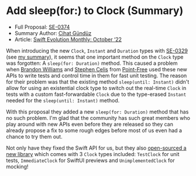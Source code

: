 # Add sleep(for:) to Clock (Summary)

* Full Proposal: [SE-0374](https://github.com/apple/swift-evolution/blob/main/proposals/0374-clock-sleep-for.md)
* Summary Author: [Cihat Gündüz](https://fline.dev/about)
* Article: [Swift Evolution Monthly: October ‘22](https://www.fline.dev/swift-evolution-monthly-october-22/#se-0374-add-sleepfor-to-clock)

When introducing the new `Clock`, `Instant` and `Duration` types with [SE-0329](https://github.com/apple/swift-evolution/blob/main/proposals/0329-clock-instant-duration.md?ref=fline.dev) (see [my summary](https://www.fline.dev/swift-evolution-monthly-first-issue/#se-0329-clock-instant-and-duration)), it seems that one important method on the `Clock` type was forgotten: A `sleep(for: Duration)` method. This caused a problem when [Brandon Williams](https://twitter.com/mbrandonw?ref=fline.dev) and [Stephen Celis](https://twitter.com/stephencelis?ref=fline.dev) from [Point-Free](https://www.pointfree.co/?ref=fline.dev) used these new APIs to write tests and control time in them for fast unit testing. The reason for their problem was that the existing method `sleep(until: Instant)` didn't allow for using an existential clock type to switch out the real-time `Clock` in tests with a custom fast-forwardable `Clock` due to the type-erased `Instant` needed for the `sleep(until: Instant)` method.

With this proposal they added a new `sleep(for: Duration)` method that has no such problem. I'm glad that the community has such great members who play around with new APIs even before they are released so they can already propose a fix to some rough edges before most of us even had a chance to try them out.

Not only have they fixed the Swift API for us, but they also [open-sourced a new library](https://github.com/pointfreeco/swift-clocks?ref=fline.dev) which comes with 3 `Clock` types included: `TestClock` for unit tests, `ImmediateClock` for SwiftUI previews and `UnimplementedClock` for mocking!
